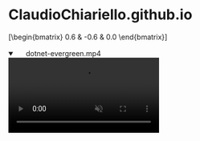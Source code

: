 # ClaudioChiariello.github.io


\[\begin{bmatrix} 
0.6 & -0.6 & 0.0
\end{bmatrix}\]


<details open="" class="details-reset border rounded-2">
  <summary class="px-3 py-2 border-bottom">
    <svg aria-hidden="true" viewBox="0 0 16 16" version="1.1" data-view-component="true" height="16" width="16" class="octicon octicon-device-camera-video">
    <path fill-rule="evenodd" d="..."></path>
</svg>
    <span aria-label="Video description anymal.mp4" class="m-1">dotnet-evergreen.mp4</span>
    <span class="dropdown-caret"></span>
  </summary>

  <video src="https://user-images.githubusercontent.com/80387272/226426416-efdbc046-2111-4ca8-b458-9fcb71332e72.mp4" data-canonical-src="https://user-images.githubusercontent.com/80387272/226426416-efdbc046-2111-4ca8-b458-9fcb71332e72.mp4" controls="controls" muted="muted" class="d-block rounded-bottom-2 width-fit" style="max-height:640px;">

  </video>
</details>
